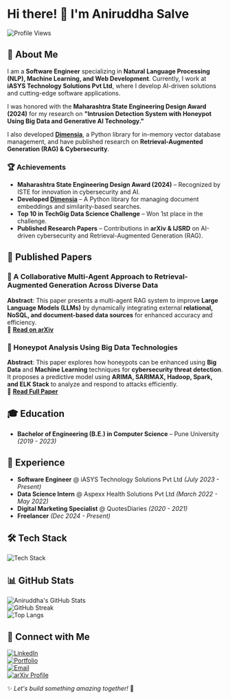 # Hi there! 👋 I'm Aniruddha Salve  

![Profile Views](https://komarev.com/ghpvc/?username=aniruddhasalve&style=flat-square&color=blue)  

## 🚀 About Me  
I am a **Software Engineer** specializing in **Natural Language Processing (NLP), Machine Learning, and Web Development**. Currently, I work at **iASYS Technology Solutions Pvt Ltd**, where I develop AI-driven solutions and cutting-edge software applications.  

I was honored with the **Maharashtra State Engineering Design Award (2024)** for my research on **"Intrusion Detection System with Honeypot Using Big Data and Generative AI Technology."**  

I also developed **[Dimensia](https://pypi.org/project/dimensia/)**, a Python library for in-memory vector database management, and have published research on **Retrieval-Augmented Generation (RAG) & Cybersecurity**.  

### 🏆 Achievements  
- **Maharashtra State Engineering Design Award (2024)** – Recognized by ISTE for innovation in cybersecurity and AI.  
- **Developed [Dimensia](https://pypi.org/project/dimensia/)** – A Python library for managing document embeddings and similarity-based searches.  
- **Top 10 in TechGig Data Science Challenge** – Won 1st place in the challenge.  
- **Published Research Papers** – Contributions in **arXiv & IJSRD** on AI-driven cybersecurity and Retrieval-Augmented Generation (RAG).  

## 📜 Published Papers  
### 🔹 A Collaborative Multi-Agent Approach to Retrieval-Augmented Generation Across Diverse Data  
**Abstract**: This paper presents a multi-agent RAG system to improve **Large Language Models (LLMs)** by dynamically integrating external **relational, NoSQL, and document-based data sources** for enhanced accuracy and efficiency.  
📖 **[Read on arXiv](https://arxiv.org/abs/2412.05838)**  

### 🔹 Honeypot Analysis Using Big Data Technologies  
**Abstract**: This paper explores how honeypots can be enhanced using **Big Data** and **Machine Learning** techniques for **cybersecurity threat detection**. It proposes a predictive model using **ARIMA, SARIMAX, Hadoop, Spark, and ELK Stack** to analyze and respond to attacks efficiently.  
📖 **[Read Full Paper](https://www.ijsrd.com/articles/IJSRDV11I20035.pdf)**  

## 🎓 Education  
- **Bachelor of Engineering (B.E.) in Computer Science** – Pune University *(2019 - 2023)*  

## 💼 Experience  
- **Software Engineer** @ iASYS Technology Solutions Pvt Ltd *(July 2023 - Present)*  
- **Data Science Intern** @ Aspexx Health Solutions Pvt Ltd *(March 2022 - May 2022)*  
- **Digital Marketing Specialist** @ QuotesDiaries *(2020 - 2021)*  
- **Freelancer** *(Dec 2024 - Present)*  

## 🛠 Tech Stack  
![Tech Stack](https://skillicons.dev/icons?i=python,cpp,java,flask,fastapi,react,js,angular,tensorflow,pytorch,mongodb,mysql,neo4j,docker,linux,aws)  

## 📊 GitHub Stats  
![Aniruddha's GitHub Stats](https://github-readme-stats.vercel.app/api?username=aniruddhasalve&show_icons=true&theme=tokyonight)  
![GitHub Streak](https://github-readme-streak-stats.herokuapp.com/?user=aniruddhasalve&theme=tokyonight)  
![Top Langs](https://github-readme-stats.vercel.app/api/top-langs/?username=aniruddhasalve&layout=compact&theme=tokyonight)  

## 🔗 Connect with Me  
[![LinkedIn](https://img.shields.io/badge/LinkedIn-0A66C2?style=for-the-badge&logo=linkedin&logoColor=white)](https://linkedin.com/in/aniruddha-salve-645854196)  
[![Portfolio](https://img.shields.io/badge/Portfolio-000?style=for-the-badge&logo=vercel&logoColor=white)](https://aniruddhasalve.me)  
[![Email](https://img.shields.io/badge/Email-D14836?style=for-the-badge&logo=gmail&logoColor=white)](mailto:salveaniruddha180@gmail.com)  
[![arXiv Profile](https://img.shields.io/badge/arXiv-CC0000?style=for-the-badge&logo=arxiv&logoColor=white)](https://arxiv.org/abs/2412.05838)  

✨ *Let's build something amazing together!* 🚀  

